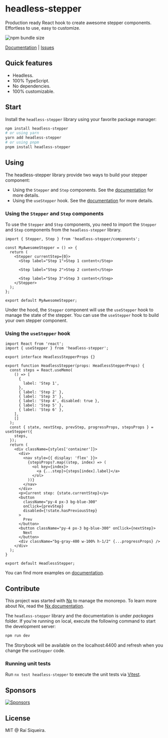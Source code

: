 # headless-stepper

Production ready React hook to create awesome stepper components. Effortless to use, easy to customize.

![npm bundle size](https://img.shields.io/bundlephobia/minzip/headless-stepper?style=flat-square)

[Documentation](https://headless-stepper.netlify.app/) | [Issues](https://github.com/raisiqueira/headless-stepper-monorepo/issues)

## Quick features

- Headless.
- 100% TypeScript.
- No dependencies.
- 100% customizable.

## Start

Install the `headless-stepper` library using your favorite package manager:

```bash
npm install headless-stepper
# or using yarn
yarn add headless-stepper
# or using pnpm
pnpm install headless-stepper
```

## Using

The headless-stepper library provide two ways to build your stepper component:

- Using the `Stepper` and `Step` components. See the [documentation](https://headless-stepper.netlify.app/getting-started/using-stepper) for more details.
- Using the `useStepper` hook. See the [documentation](https://headless-stepper.netlify.app/getting-started/using) for more details.

### Using the `Stepper` and `Step` components

To use the `Stepper` and `Step` components, you need to import the `Stepper` and `Step` components from the `headless-stepper` library.

```tsx
import { Stepper, Step } from 'headless-stepper/components';

const MyAwesomeStepper = () => {
  return (
    <Stepper currentStep={0}>
      <Step label="Step 1">Step 1 content</Step>

      <Step label="Step 2">Step 2 content</Step>

      <Step label="Step 3">Step 3 content</Step>
    </Stepper>
  );
};

export default MyAwesomeStepper;
```

Under the hood, the `Stepper` component will use the `useStepper` hook to manage the state of the stepper. You can use the `useStepper` hook to build your own stepper component.

### Using the `useStepper` hook

```tsx
import React from 'react';
import { useStepper } from 'headless-stepper';

export interface HeadlessStepperProps {}

export function HeadlessStepper(props: HeadlessStepperProps) {
  const steps = React.useMemo(
    () => [
      {
        label: 'Step 1',
      },
      { label: 'Step 2' },
      { label: 'Step 3' },
      { label: 'Step 4', disabled: true },
      { label: 'Step 5' },
      { label: 'Step 6' },
    ],
    []
  );
  const { state, nextStep, prevStep, progressProps, stepsProps } = useStepper({
    steps,
  });
  return (
    <div className={styles['container']}>
      <div>
        <nav style={{ display: 'flex' }}>
          {stepsProps?.map((step, index) => (
            <ol key={index}>
              <a {...step}>{steps[index].label}</a>
            </ol>
          ))}
        </nav>
      </div>
      <p>Current step: {state.currentStep}</p>
      <button
        className="py-4 px-3 bg-blue-300"
        onClick={prevStep}
        disabled={!state.hasPreviousStep}
      >
        Prev
      </button>
      <button className="py-4 px-3 bg-blue-300" onClick={nextStep}>
        Next
      </button>
      <div className="bg-gray-400 w-100% h-1/2" {...progressProps} />
    </div>
  );
}

export default HeadlessStepper;
```

You can find more examples on [documentation](https://headless-stepper.netlify.app/).

## Contribute

This project was started with [Nx](https://nx.dev) to manage the monorepo. To learn more about Nx, read the [Nx documentation](https://nx.dev/).

The `headless-stepper` library and the documentation is under _packages_ folder. If you're running on local, execute the following command to start the development server:

```bash
npm run dev
```

The Storybook will be available on the localhost:4400 and refresh when you change the `useStepper` code.

### Running unit tests

Run `nx test headless-stepper` to execute the unit tests via [Vitest](https://vitest.dev).

## Sponsors

[![Sponsors](https://cdn.jsdelivr.net/gh/raisiqueira/static@master/sponsors.svg)](https://github.com/sponsors/raisiqueira)

## License

MIT @ Raí Siqueira.
